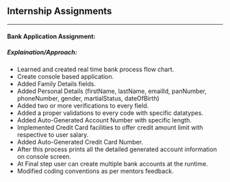 ## Internship Assignments
------
#### Bank Application Assignment:

##### Explaination/Approach:

- Learned and created real time bank process flow chart.
- Create console based application.
- Added Family Details fields.
- Added Personal Details (firstName, lastName, emailId, panNumber, phoneNumber, gender, martialStatus, dateOfBirth)
- Added two or more verifications to every field.
- Added a proper validations to every code with specific datatypes.
- Added Auto-Generated Account Number with specific length.
- Implemented Credit Card facilities to offer credit amount limit with respective to user salary. 
- Added Auto-Generated Credit Card Number. 
- After this process prints all the detailed generated account information on console screen.
- At Final step user can create multiple bank accounts at the runtime.
- Modified coding conventions as per mentors feedback.
